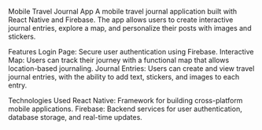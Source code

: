 Mobile Travel Journal App
A mobile travel journal application built with React Native and Firebase. The app allows users to create interactive journal entries, explore a map, and personalize their posts with images and stickers.

Features
Login Page: Secure user authentication using Firebase.
Interactive Map: Users can track their journey with a functional map that allows location-based journaling.
Journal Entries: Users can create and view travel journal entries, with the ability to add text, stickers, and images to each entry.

Technologies Used
React Native: Framework for building cross-platform mobile applications.
Firebase: Backend services for user authentication, database storage, and real-time updates.
